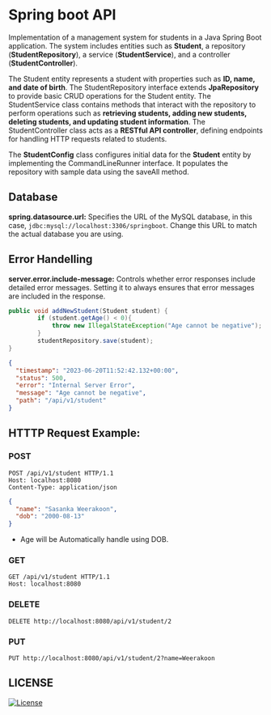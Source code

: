 # Spring boot API

Implementation of a management system for students in a Java Spring Boot application. The system includes entities such as **Student**, a repository (**StudentRepository**), a service (**StudentService**), and a controller (**StudentController**).


The Student entity represents a student with properties such as **ID, name, and date of birth**. The StudentRepository interface extends **JpaRepository** to provide basic CRUD operations for the Student entity. The StudentService class contains methods that interact with the repository to perform operations such as **retrieving students, adding new students, deleting students, and updating student information**. The StudentController class acts as a **RESTful API controller**, defining endpoints for handling HTTP requests related to students.


The **StudentConfig** class configures initial data for the **Student** entity by implementing the CommandLineRunner interface. It populates the repository with sample data using the saveAll method.

## Database

**spring.datasource.url:** Specifies the URL of the MySQL database, in this case, `jdbc:mysql://localhost:3306/springboot`. Change this URL to match the actual database you are using.

## Error Handelling

**server.error.include-message:** Controls whether error responses include detailed error messages. Setting it to always ensures that error messages are included in the response.

```Java
public void addNewStudent(Student student) {
        if (student.getAge() < 0){
            throw new IllegalStateException("Age cannot be negative");
        }
        studentRepository.save(student);
}
```

```JSON
{
  "timestamp": "2023-06-20T11:52:42.132+00:00",
  "status": 500,
  "error": "Internal Server Error",
  "message": "Age cannot be negative",
  "path": "/api/v1/student"
}
```


## HTTTP Request Example:

### POST

```
POST /api/v1/student HTTP/1.1
Host: localhost:8080
Content-Type: application/json
```

```JSON
{
  "name": "Sasanka Weerakoon",
  "dob": "2000-08-13"
}
```

- Age will be Automatically handle using DOB.

### GET

```
GET /api/v1/student HTTP/1.1
Host: localhost:8080
```

### DELETE

```
DELETE http://localhost:8080/api/v1/student/2
```

### PUT

```
PUT http://localhost:8080/api/v1/student/2?name=Weerakoon
```


## LICENSE

[![License](https://img.shields.io/badge/License-Apache_2.0-blue.svg)](https://opensource.org/licenses/Apache-2.0)


